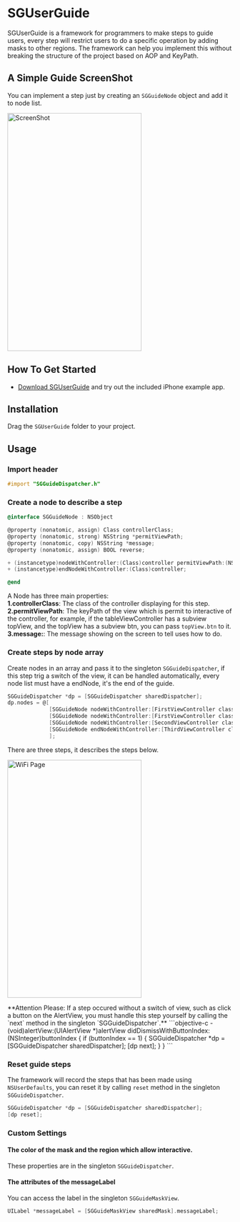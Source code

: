 # SGUserGuide 

SGUserGuide is a framework for programmers to make steps to guide users, every step will restrict users to do a specific operation by adding masks to other regions. The framework can help you implement this without breaking the structure of the project based on AOP and KeyPath.

## A Simple Guide ScreenShot
You can implement a step just by creating an `SGGuideNode` object and add it to node list.
<p>
<img src="https://raw.githubusercontent.com/Soulghost/SGUserGuide/master/images/guide.png" width = "300" height = "533" alt="ScreenShot" align=center />
</p>

## How To Get Started
- [Download SGUserGuide](https://github.com/Soulghost/SGUserGuide/archive/master.zip) and try out the included iPhone example app.

## Installation
Drag the `SGUserGuide` folder to your project.

## Usage
### Import header
```objective-c
#import "SGGuideDispatcher.h"
```

### Create a node to describe a step
```objective-c
@interface SGGuideNode : NSObject

@property (nonatomic, assign) Class controllerClass;
@property (nonatomic, strong) NSString *permitViewPath;
@property (nonatomic, copy) NSString *message;
@property (nonatomic, assign) BOOL reverse;

+ (instancetype)nodeWithController:(Class)controller permitViewPath:(NSString *)permitViewPath message:(NSString *)message reverse:(BOOL)reverse;
+ (instancetype)endNodeWithController:(Class)controller;

@end
```

A Node has three main properties:<br/>
**1.controllerClass**: The class of the controller displaying for this step.
**2.permitViewPath**: The keyPath of the view which is permit to interactive of the controller, for example, if the tableViewController has a subview topView, and the topView has a subview btn, you can pass `topView.btn` to it.
**3.message:**: The message showing on the screen to tell uses how to do.

### Create steps by node array
Create nodes in an array and pass it to the singleton `SGGuideDispatcher`, if this step trig a switch of the view, it can be handled automatically, every node list must have a endNode, it's the end of the guide.
```objective-c
SGGuideDispatcher *dp = [SGGuideDispatcher sharedDispatcher];
dp.nodes = @[
             [SGGuideNode nodeWithController:[FirstViewController class] permitViewPath:@"addBtn" message:@"Please Click The Add Button And Choose Yes From the Alert." reverse:NO],
             [SGGuideNode nodeWithController:[FirstViewController class] permitViewPath:@"wrap.innerView" message:@"Please Click the Info Button" reverse:NO],
             [SGGuideNode nodeWithController:[SecondViewController class] permitViewPath:@"tabBarController.tabBar" message:@"Please Change To Third Page" reverse:NO],
             [SGGuideNode endNodeWithController:[ThirdViewController class]]
             ];
```
There are three steps, it describes the steps below.
<p>
<img src="https://raw.githubusercontent.com/Soulghost/SGUserGuide/master/images/guide.gif" width = "300" height = "533" alt="WiFi Page" align=center />
</p>
**Attention Please: If a step occured without a switch of view, such as click a button on the AlertView, you must handle this step yourself by calling the `next` method in the singleton `SGGuideDispatcher`.**
```objective-c
- (void)alertView:(UIAlertView *)alertView didDismissWithButtonIndex:(NSInteger)buttonIndex {
    if (buttonIndex == 1) {
        SGGuideDispatcher *dp = [SGGuideDispatcher sharedDispatcher];
        [dp next];
    }
}
```

### Reset guide steps
The framework will record the steps that has been made using `NSUserDefaults`, you can reset it by calling `reset` method in the singleton `SGGuideDispatcher`.
```objective-c
SGGuideDispatcher *dp = [SGGuideDispatcher sharedDispatcher];
[dp reset];
```

### Custom Settings
#### The color of the mask and the region which allow interactive.
These properties are in the singleton `SGGuideDispatcher`.

#### The attributes of the messageLabel
You can access the label in the singleton `SGGuideMaskView`.
```objective-c
UILabel *messageLabel = [SGGuideMaskView sharedMask].messageLabel;
```
